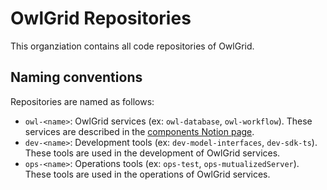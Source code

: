 # OwlGrid Repositories

This organziation contains all code repositories of OwlGrid.

## Naming conventions

Repositories are named as follows:

* `owl-<name>`: OwlGrid services (ex: `owl-database`, `owl-workflow`). These services are described in the [components Notion page](https://www.notion.so/creastel/Components-9ec5646b1cf74a13839b7a8c83dd3e9a?pvs=4).
* `dev-<name>`: Development tools (ex: `dev-model-interfaces`, `dev-sdk-ts`). These tools are used in the development of OwlGrid services.
* `ops-<name>`: Operations tools (ex: `ops-test`, `ops-mutualizedServer`). These tools are used in the operations of OwlGrid services.